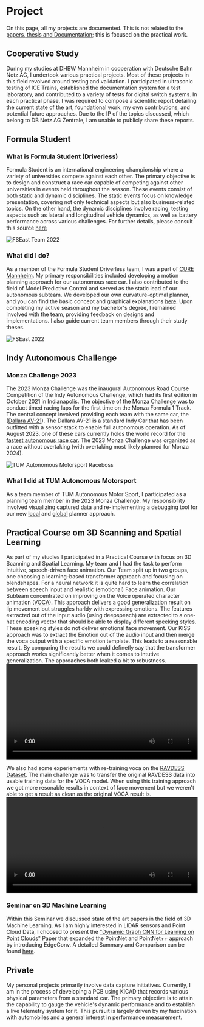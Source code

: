 # **Project**

On this page, all my projects are documented. This is not related to the [papers, thesis and Documentation](https://finnschaefer1901.github.io/pub/Publications); this is focused on the practical work.

## Cooperative Study
During my studies at DHBW Mannheim in cooperation with Deutsche Bahn Netz AG, I undertook various practical projects. Most of these projects in this field revolved around testing and validation. I participated in ultrasonic testing of ICE Trains, established the documentation system for a test laboratory, and contributed to a variety of tests for digital switch systems. In each practical phase, I was required to compose a scientific report detailing the current state of the art, foundational work, my own contributions, and potential future approaches.
Due to the IP of the topics discussed, which belong to DB Netz AG Zentrale, I am unable to publicly share these reports.

## Formula Student

### What is Formula Student (Driverless)
Formula Student is an international engineering championship where a variety of universities compete against each other. The primary objective is to design and construct a race car capable of competing against other universities in events held throughout the season. These events consist of both static and dynamic disciplines. The static events focus on knowledge presentation, covering not only technical aspects but also business-related topics. On the other hand, the dynamic disciplines involve racing, testing aspects such as lateral and longitudinal vehicle dynamics, as well as battery performance across various challenges. For further details, please consult this source [here](https://www.formulastudent.de/about/concept/)

![FSEast Team 2022](..\assets\img\FSEast.jpg)

### What did I do?
As a member of the Formula Student Driverless team, I was a part of [CURE Mannheim](https://curemannheim.de/). My primary responsibilities included developing a motion planning approach for our autonomous race car. I also contributed to the field of Model Predictive Control and served as the static lead of our autonomous subteam. We developed our own curvature-optimal planner, and you can find the basic concept and graphical explanations [here](https://finnschaefer1901.github.io/pub/Publications). Upon completing my active season and my bachelor's degree, I remained involved with the team, providing feedback on designs and implementations. I also guide current team members through their study theses.

![FSEast 2022](../assets/img/cure.jpg)

## Indy Autonomous Challenge

### Monza Challenge 2023
The 2023 Monza Challenge was the inaugural Autonomous Road Course Competition of the Indy Autonomous Challenge, which had its first edition in October 2021 in Indianapolis. The objective of the Monza Challenge was to conduct timed racing laps for the first time on the Monza Formula 1 Track. The central concept involved providing each team with the same car, the ([Dallara AV-21](https://www.indyautonomouschallenge.com/racecar)). The Dallara AV-21 is a standard Indy Car that has been outfitted with a sensor stack to enable full autonomous operation. As of August 2023, one of these cars currently holds the world record for the [fastest autonomous race car](https://www.youtube.com/watch?v=kzj49NLTlcY). The 2023 Monza Challenge was organized as a race without overtaking (with overtaking most likely planned for Monza 2024).

![TUM Autonomous Motorsport Raceboss](../assets/img/raceboss.jpg)

### What I did at TUM Autonomous Motorsport
As a team member of TUM Autonomous Motor Sport, I participated as a planning team member in the 2023 Monza Challenge. My responsibility involved visualizing captured data and re-implementing a debugging tool for our new [local](https://scholar.google.com/citations?view_op=view_citation&hl=en&user=R4wwim0AAAAJ&citation_for_view=R4wwim0AAAAJ:u-x6o8ySG0sC) and [global](https://arxiv.org/abs/2304.10954) planner approach.

## Practical Course om 3D Scanning and Spatial Learning
As part of my studies I participated in a Practical Course with focus on 3D Scanning and Spatial Learning. My team and I had the task to perform intuitive, speech-driven face animation. Our Team split up in two groups, one choosing a learning-based transformer approach and focusing on blendshapes. For a neural network it is quite hard to learn the correlation between speech input and realistic (emotional) Face animation. Our Subteam concentrated on improving on the Voice operated character animation ([VOCA](https://voca.is.tue.mpg.de/)). This approach delivers a good generalization result on lip movement but struggles harldy with expressing emotions. The features extracted out of the input audio (using deepspeach) are extracted to a one-hat encoding vector that should be able to display different speeking styles. These speaking styles do not deliver emotional face movement. Our KISS approach was to extract the Emotion out of the audio input and then merge the voca output with a specific emotion template. This leads to a reasonable result. By comparing the results we could definetly say that the transformer approach works significantly better when it comes to intutive generalization. The approaches both leaked a bit to robustness.
<video width="100%" height="auto" controls>
  <source src="../assets/img/blendshape.mp4" type="video/mp4">
  Your browser does not support the video tag.
</video>

We also had some experiements with re-training voca on the [RAVDESS Dataset](https://zenodo.org/record/1188976). The main challenge was to transfer the original RAVDESS data into usable training data for the VOCA model. When using this training approach we got more resonable results in context of face movement but we weren't able to get a result as clean as the original VOCA result is. 
<video width="100%" height="auto" controls>
  <source src="../assets/img/happy_ravdess.mp4" type="video/mp4">
  Your browser does not support the video tag.
</video>

### Seminar on 3D Machine Learning
Within this Seminar we discussed state of the art papers in the field of 3D Machine Learning. As I am highly interested in LIDAR sensors and Point Cloud Data, I choosed to present the ["Dynamic Graph CNN for Learning on Point Clouds"](https://arxiv.org/abs/1801.07829) Paper that expanded the PointNet and PointNet++ approach by introducing EdgeConv. A detailed Summary and Comparison can be found [here](../assets/doc/Seminar_Schaefer_FinnRasmus_final.pdf).

## Private
My personal projects primarily involve data capture initiatives. Currently, I am in the process of developing a PCB using KiCAD that records various physical parameters from a standard car. The primary objective is to attain the capability to gauge the vehicle's dynamic performance and to establish a live telemetry system for it. This pursuit is largely driven by my fascination with automobiles and a general interest in performance measurement. 